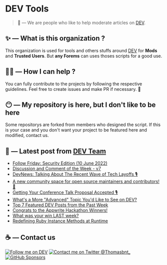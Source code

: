 # DEV Tools

> 🔧 — We are people who like to help moderate articles on [DEV](https://dev.to).

## ✨ — What is this organization ?

This organization is used for tools and others stuffs around [DEV](https://dev.to) for **Mods** and **Trusted Users**. But __any Forems__ can uses thoses scripts for a good use.


## 💪🏼 — How I can help ?

You can fully contribute to the projects by following the respective guidelines. Feel free to create issues and make PR if necessary. 🎉

## 😶 — My repository is here, but I don't like to be here

Some repositorys are forked from members who designed the script. If this is your case and you don't want your project to be featured here and modified, contact us.

## 📝 — Latest post from [DEV Team](https://dev.to/devteam)

<!-- BLOG-POST-LIST:START -->
- [Follow Friday: Security Edition &lpar;10 June 2022&rpar;](https://dev.to/devteam/follow-friday-security-edition-10-june-2022-1a70)
- [Discussion and Comment of the Week - v7](https://dev.to/devteam/discussion-and-comment-of-the-week-v7-4806)
- [DevNews: Talking About The Recent Wave of Tech Layoffs 🎙](https://dev.to/devteam/devnews-talking-about-the-recent-wave-of-tech-layoffs-3gf3)
- [A new community space for open source maintainers and contributors! 🚀](https://dev.to/devteam/a-new-community-space-for-open-source-maintainers-and-contributors-32p3)
- [Getting Your Conference Talk Proposal Accepted 🎙](https://dev.to/devteam/getting-your-conference-talk-proposal-accepted-1cb6)
- [What&#39;s a More &quot;Advanced&quot; Topic You&#39;d Like to See on DEV?](https://dev.to/devteam/whats-a-more-advanced-topic-youd-like-to-see-on-dev-2ba5)
- [Top 7 Featured DEV Posts from the Past Week](https://dev.to/devteam/top-7-featured-dev-posts-from-the-past-week-49d1)
- [Congrats to the Appwrite Hackathon Winners!](https://dev.to/devteam/congrats-to-the-appwrite-hackathon-winners-4dk9)
- [What was your win LAST week?](https://dev.to/devteam/what-was-your-win-last-week-3efc)
- [Redefining Ruby Instance Methods at Runtime](https://dev.to/devteam/redefining-ruby-instance-methods-at-runtime-3c9o)
<!-- BLOG-POST-LIST:END -->


## ☕ — Contact us

[![Follow me on DEV](https://img.shields.io/badge/dev.to-%2308090A.svg?&style=for-the-badge&logo=dev.to&logoColor=white&alt=devto)](https://dev.to/thomasbnt)
[![Contact me on Twitter @Thomasbnt_](https://img.shields.io/badge/Contact%20me%20on%20Twitter-%231DA1F2.svg?&style=for-the-badge&logo=twitter&logoColor=white&alt=twitter)](https://twitter.com/messages/1142357270-1142357270?text=Hello,%20I%20contact%20you%20from%20devtotools%20&recipient_id=1142357270) [![GitHub Sponsors](https://img.shields.io/badge/Sponsor%20me-%23EA54AE.svg?&style=for-the-badge&logo=github-sponsors&logoColor=white)](https://github.com/sponsors/thomasbnt)


